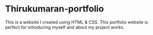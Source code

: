 # Thirukumaran-portfolio
This is a website I created using HTML &amp; CSS. This portfolio website is perfect for introducing myself and about my project works.
